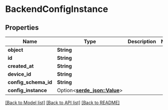 # BackendConfigInstance

## Properties

Name | Type | Description | Notes
------------ | ------------- | ------------- | -------------
**object** | **String** |  | 
**id** | **String** |  | 
**created_at** | **String** |  | 
**device_id** | **String** |  | 
**config_schema_id** | **String** |  | 
**config_instance** | Option<[**serde_json::Value**](.md)> |  | 

[[Back to Model list]](../README.md#documentation-for-models) [[Back to API list]](../README.md#documentation-for-api-endpoints) [[Back to README]](../README.md)


